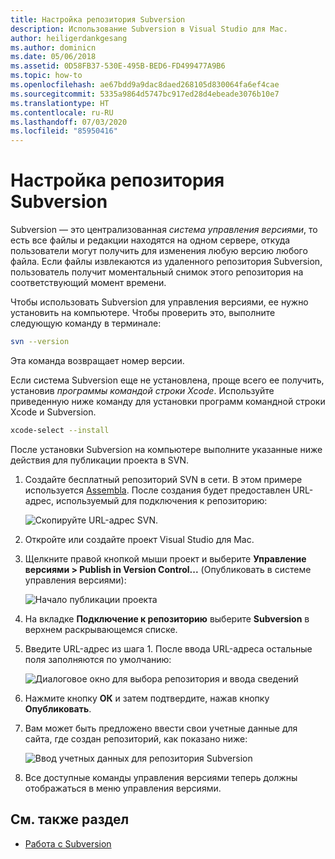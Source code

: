 ```yaml
---
title: Настройка репозитория Subversion
description: Использование Subversion в Visual Studio для Mac.
author: heiligerdankgesang
ms.author: dominicn
ms.date: 05/06/2018
ms.assetid: 0D58FB37-530E-495B-BED6-FD499477A9B6
ms.topic: how-to
ms.openlocfilehash: ae67bdd9a9dac8daed268105d830064fa6ef4cae
ms.sourcegitcommit: 5335a9864d5747bc917ed28d4ebeade3076b10e7
ms.translationtype: HT
ms.contentlocale: ru-RU
ms.lasthandoff: 07/03/2020
ms.locfileid: "85950416"
---
```

# <a name="set-up-a-subversion-repository"></a>Настройка репозитория Subversion

Subversion — это централизованная _система управления версиями_, то есть все файлы и редакции находятся на одном сервере, откуда пользователи могут получить для изменения любую версию любого файла. Если файлы извлекаются из удаленного репозитория Subversion, пользователь получит моментальный снимок этого репозитория на соответствующий момент времени.

Чтобы использовать Subversion для управления версиями, ее нужно установить на компьютере. Чтобы проверить это, выполните следующую команду в терминале:

```bash
svn --version
```

Эта команда возвращает номер версии.

Если система Subversion еще не установлена, проще всего ее получить, установив _программы командой строки Xcode_. Используйте приведенную ниже команду для установки программ командной строки Xcode и Subversion.

```bash
xcode-select --install
```

После установки Subversion на компьютере выполните указанные ниже действия для публикации проекта в SVN.

1. Создайте бесплатный репозиторий SVN в сети. В этом примере используется [Assembla](https://app.assembla.com/). После создания будет предоставлен URL-адрес, используемый для подключения к репозиторию:

    ![Скопируйте URL-адрес SVN.](media/version-control-subversion1-sml.png)

2. Откройте или создайте проект Visual Studio для Mac.

3. Щелкните правой кнопкой мыши проект и выберите **Управление версиями > Publish in Version Control...** (Опубликовать в системе управления версиями):

    ![Начало публикации проекта](media/version-control-subversion2.png)

4. На вкладке **Подключение к репозиторию** выберите **Subversion** в верхнем раскрывающемся списке.

5. Введите URL-адрес из шага 1. После ввода URL-адреса остальные поля заполняются по умолчанию:

    ![Диалоговое окно для выбора репозитория и ввода сведений](media/version-control-subversion3.png)

7. Нажмите кнопку **ОК** и затем подтвердите, нажав кнопку **Опубликовать**.

7. Вам может быть предложено ввести свои учетные данные для сайта, где создан репозиторий, как показано ниже:

    ![Ввод учетных данных для репозитория Subversion](media/version-control-subversion5.png)

8. Все доступные команды управления версиями теперь должны отображаться в меню управления версиями.

## <a name="see-also"></a>См. также раздел

- [Работа с Subversion](working-with-subversion.md)